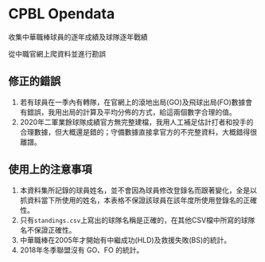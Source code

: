 # CPBL Opendata

收集中華職棒球員的逐年成績及球隊逐年戰績

從中職官網上爬資料並進行勘誤

## 修正的錯誤

1. 若有球員在一季內有轉隊，在官網上的滾地出局(GO)及飛球出局(FO)數據會有錯誤，我用出局的計算及平均分佈的方式，給這兩個數字合理的值。
2. 2020年二軍業餘球隊成績官方無完整建檔，我用人工補足估計打者和投手的合理數據，但大概還是錯的；守備數據直接拿官方的不完整資料，大概錯得很離譜。

## 使用上的注意事項

1. 本資料集所記錄的球員姓名，並不會因為球員修改登錄名而跟著變化，全是以抓資料當下所使用的姓名，本表格不保證該球員在該年度所使用登錄名的正確性。
2. 只有`standings.csv`上寫出的球隊名稱是正確的，在其他CSV檔中所寫的球隊名不保證正確性。
3. 中華職棒在2005年才開始有中繼成功(HLD)及救援失敗(BS)的統計。
4. 2018年冬季聯盟沒有 GO、FO 的統計。
